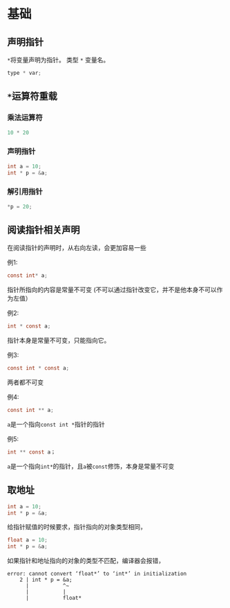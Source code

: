 # 基础

## 声明指针
`*`将变量声明为指针。
类型 `*` 变量名。
```c
type * var;
```

## `*`运算符重载

### 乘法运算符
```c
10 * 20
```

### 声明指针
```c
int a = 10;
int * p = &a;
```

### 解引用指针
```c
*p = 20;
```

## 阅读指针相关声明
在阅读指针的声明时，从右向左读，会更加容易一些

例1:
```c
const int* a;
```

指针所指向的内容是常量不可变
(不可以通过指针改变它，并不是他本身不可以作为左值）

例2:
```c
int * const a;
```

指针本身是常量不可变，只能指向它。

例3:
```c
const int * const a;
```

两者都不可变

例4:
```c
const int ** a;
```

`a`是一个指向`const int *`指针的指针

例5:
```c
int ** const a；
```

`a`是一个指向`int*`的指针，且`a`被`const`修饰，本身是常量不可变

## 取地址
```c
int a = 10;
int * p = &a;
```

给指针赋值的时候要求，指针指向的对象类型相同，
```c
float a = 10;
int * p = &a;
```

如果指针和地址指向的对象的类型不匹配，编译器会报错，
```
error: cannot convert ‘float*’ to ‘int*’ in initialization
    2 | int * p = &a;
      |           ^~
      |           |
      |           float*
```
